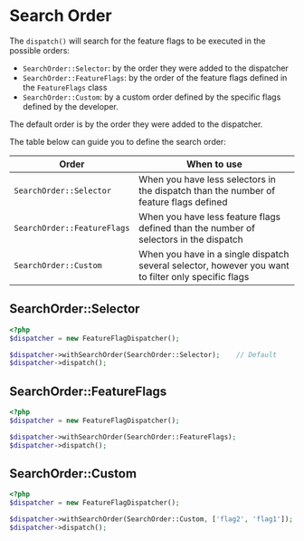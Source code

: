 # Search Order

The `dispatch()` will search for the feature flags to be executed in the possible orders:

- `SearchOrder::Selector`: by the order they were added to the dispatcher
- `SearchOrder::FeatureFlags`: by the order of the feature flags defined in the `FeatureFlags` class
- `SearchOrder::Custom`: by a custom order defined by the specific flags defined by the developer.

The default order is by the order they were added to the dispatcher.

The table below can guide you to define the search order:

| Order                       | When to use                                                                                         |
|-----------------------------|-----------------------------------------------------------------------------------------------------|
| `SearchOrder::Selector`     | When you have less selectors in the dispatch than the number of feature flags defined               |
| `SearchOrder::FeatureFlags` | When you have less feature flags defined than the number of selectors in the dispatch               |
| `SearchOrder::Custom`       | When you have in a single dispatch several selector, however you want to filter only specific flags |

## SearchOrder::Selector

```php
<?php
$dispatcher = new FeatureFlagDispatcher();

$dispatcher->withSearchOrder(SearchOrder::Selector);    // Default
$dispatcher->dispatch();
```

## SearchOrder::FeatureFlags

```php
<?php
$dispatcher = new FeatureFlagDispatcher();

$dispatcher->withSearchOrder(SearchOrder::FeatureFlags);
$dispatcher->dispatch();
```

## SearchOrder::Custom

```php
<?php
$dispatcher = new FeatureFlagDispatcher();

$dispatcher->withSearchOrder(SearchOrder::Custom, ['flag2', 'flag1']);
$dispatcher->dispatch();
```


